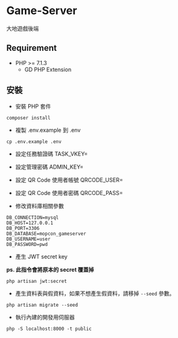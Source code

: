 # Game-Server
大地遊戲後端

## Requirement
* PHP >= 7.1.3
    * GD PHP Extension

## 安裝

+ 安裝 PHP 套件
```
composer install
```

+ 複製 .env.example 到 .env
```
cp .env.example .env
```

+ 設定任務驗證碼
TASK_VKEY=

+ 設定管理密碼
ADMIN_KEY=

+ 設定 QR Code 使用者帳號
QRCODE_USER=

+ 設定 QR Code 使用者密碼
QRCODE_PASS=

+ 修改資料庫相關參數
```
DB_CONNECTION=mysql
DB_HOST=127.0.0.1
DB_PORT=3306
DB_DATABASE=mopcon_gameserver
DB_USERNAME=user
DB_PASSWORD=pwd
```

+ 產生 JWT secret key

**ps. 此指令會將原本的 secret 覆蓋掉**
```
php artisan jwt:secret
```

+ 產生資料表與假資料，如果不想產生假資料，請移掉 `--seed` 參數。
```
php artisan migrate --seed
```

+ 執行內建的開發用伺服器
```
php -S localhost:8000 -t public
```
